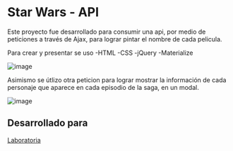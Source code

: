 
# Star Wars - API
Este proyecto fue desarrollado para consumir una api, por medio de peticiones a través de Ajax, para lograr pintar el nombre de cada pelicula. 

Para crear y presentar  se uso 
-HTML
-CSS
-jQuery
-Materialize

![image](https://user-images.githubusercontent.com/32860020/38847245-429a4e74-41c6-11e8-9adc-df274a847f0b.png)

Asimismo se útlizo otra peticion para lograr mostrar la información de cada personaje que aparece en cada episodio de la saga, en un modal.

![image](https://user-images.githubusercontent.com/32860020/38846884-5d93057e-41c4-11e8-9a98-c8f92f5ccded.png)

## Desarrollado para 
[Laboratoria](http://laboratoria.la)





